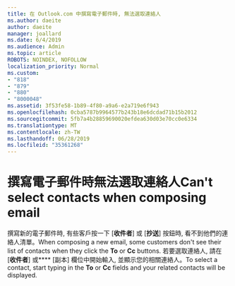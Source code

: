 ```yaml
---
title: 在 Outlook.com 中撰寫電子郵件時, 無法選取連絡人
ms.author: daeite
author: daeite
manager: joallard
ms.date: 6/4/2019
ms.audience: Admin
ms.topic: article
ROBOTS: NOINDEX, NOFOLLOW
localization_priority: Normal
ms.custom:
- "818"
- "879"
- "880"
- "8000048"
ms.assetid: 3f53fe58-1b89-4f80-a9a6-e2a719e6f943
ms.openlocfilehash: 0cba5787b9964577b243b18e6dcdad71b15b2012
ms.sourcegitcommit: 5fb7a4b28859690020efdea630d03e70cc0e6334
ms.translationtype: MT
ms.contentlocale: zh-TW
ms.lasthandoff: 06/28/2019
ms.locfileid: "35361268"
---
```

# <a name="cant-select-contacts-when-composing-email"></a><span data-ttu-id="3c96e-102">撰寫電子郵件時無法選取連絡人</span><span class="sxs-lookup"><span data-stu-id="3c96e-102">Can't select contacts when composing email</span></span>

<span data-ttu-id="3c96e-103">撰寫新的電子郵件時, 有些客戶按一下 [**收件者**] 或 [**抄送**] 按鈕時, 看不到他們的連絡人清單。</span><span class="sxs-lookup"><span data-stu-id="3c96e-103">When composing a new email, some customers don't see their list of contacts when they click the **To** or **Cc** buttons.</span></span> <span data-ttu-id="3c96e-104">若要選取連絡人, 請在 [**收件者**] 或\*\*\*\* [副本] 欄位中開始輸入, 並顯示您的相關連絡人。</span><span class="sxs-lookup"><span data-stu-id="3c96e-104">To select a contact, start typing in the **To** or **Cc** fields and your related contacts will be displayed.</span></span>
